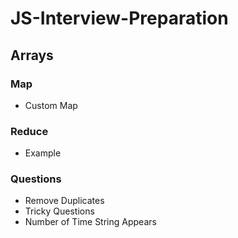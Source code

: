 # JS-Interview-Preparation
## Arrays
### Map
- Custom Map
### Reduce
- Example
### Questions
- Remove Duplicates
- Tricky Questions
- Number of Time String Appears

